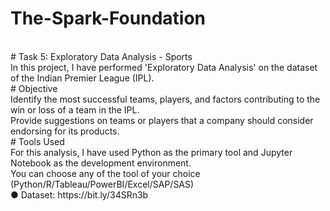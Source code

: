 # The-Spark-Foundation
<br>
# Task 5: Exploratory Data Analysis - Sports <br>
In this project, I have performed 'Exploratory Data Analysis' on the dataset of the Indian Premier League (IPL).
<br>
# Objective
<br>
Identify the most successful teams, players, and factors contributing to the win or loss of a team in the IPL.<br>
Provide suggestions on teams or players that a company should consider endorsing for its products.
<br>
# Tools Used <br>
For this analysis, I have used Python as the primary tool and Jupyter Notebook as the development environment.
<br>
 You can choose any of the tool of your choice
 <br>
(Python/R/Tableau/PowerBI/Excel/SAP/SAS)
<br>
● Dataset: https://bit.ly/34SRn3b
